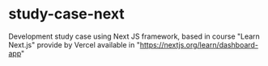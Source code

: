 # study-case-next
Development study case using Next JS framework, based in course "Learn Next.js" provide by Vercel available in "https://nextjs.org/learn/dashboard-app"
